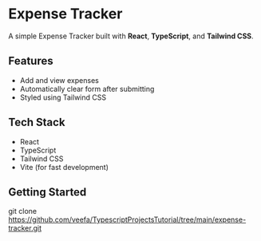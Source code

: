 # Expense Tracker

A simple Expense Tracker built with **React**, **TypeScript**, and **Tailwind CSS**.

## Features

- Add and view expenses
- Automatically clear form after submitting
- Styled using Tailwind CSS

## Tech Stack

- React
- TypeScript
- Tailwind CSS
- Vite (for fast development)

## Getting Started

git clone https://github.com/veefa/TypescriptProjectsTutorial/tree/main/expense-tracker.git
